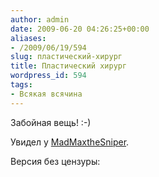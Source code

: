 ```yaml
---
author: admin
date: 2009-06-20 04:26:25+00:00
aliases:
- /2009/06/19/594
slug: пластический-хирург
title: Пластический хирург
wordpress_id: 594
tags:
- Всякая всячина
---
```


Забойная вещь! :-)

Увидел у [MadMaxtheSniper](http://madmaxthesniper.livejournal.com/339728.html).

Версия без цензуры:
